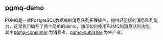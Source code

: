 ## pgmq-demo
PGMQ是一款PostgreSQL数据库的消息队列拓展插件，提供轻量级的消息队列能力，这里我们编写了两个简单的demo，演示如何使用PGMQ的消息队列功能。
其中[pgmq-consumer](./pgmq-consumer/) 为消费者，[pgmq-publisher](./pgmq-publisher/) 为生产者。